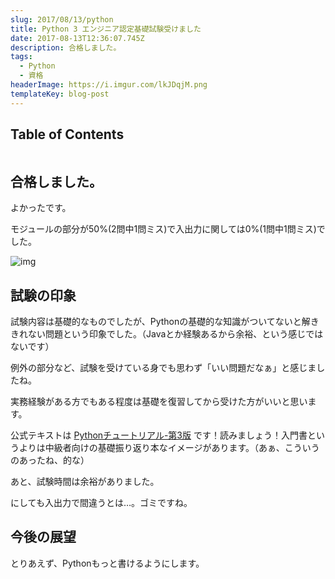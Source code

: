 ```yaml
---
slug: 2017/08/13/python
title: Python 3 エンジニア認定基礎試験受けました
date: 2017-08-13T12:36:07.745Z
description: 合格しました。
tags:
  - Python
  - 資格
headerImage: https://i.imgur.com/lkJDqjM.png
templateKey: blog-post
---
```

## Table of Contents

```toc

```

## 合格しました。

よかったです。

モジュールの部分が50%(2問中1問ミス)で入出力に関しては0%(1問中1問ミス)でした。

![img](https://i.imgur.com/lkJDqjM.png)

## 試験の印象

試験内容は基礎的なものでしたが、Pythonの基礎的な知識がついてないと解ききれない問題という印象でした。（Javaとか経験あるから余裕、という感じではないです）

例外の部分など、試験を受けている身でも思わず「いい問題だなぁ」と感じましたね。

実務経験がある方でもある程度は基礎を復習してから受けた方がいいと思います。

公式テキストは [Pythonチュートリアル-第3版](https://amzn.to/2ViaS2M) です！読みましょう！入門書というよりは中級者向けの基礎振り返り本なイメージがあります。（あぁ、こういうのあったね、的な）

あと、試験時間は余裕がありました。

にしても入出力で間違うとは…。ゴミですね。

## 今後の展望

とりあえず、Pythonもっと書けるようにします。
